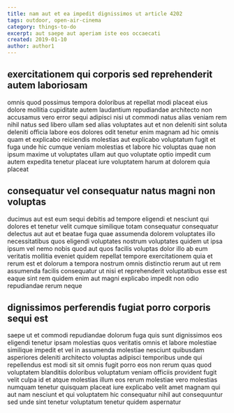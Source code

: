 ```yaml
---
title: nam aut et ea impedit dignissimos ut article 4202
tags: outdoor, open-air-cinema
category: things-to-do
excerpt: aut saepe aut aperiam iste eos occaecati
created: 2019-01-10
author: author1
---
```


## exercitationem qui corporis sed reprehenderit autem laboriosam

omnis quod possimus tempora doloribus at repellat modi placeat eius dolore mollitia cupiditate autem laudantium repudiandae architecto non accusamus vero error sequi adipisci nisi ut commodi natus alias veniam rem nihil natus sed libero ullam sed alias voluptates aut et non deleniti sint soluta deleniti officia labore eos dolores odit tenetur enim magnam ad hic omnis quam et explicabo reiciendis molestias aut explicabo voluptatum fugit et fuga unde hic cumque veniam molestias et labore hic voluptas quae non ipsum maxime ut voluptates ullam aut quo voluptate optio impedit cum autem expedita tenetur placeat iure voluptatem harum at dolorem quia placeat

## consequatur vel consequatur natus magni non voluptas

ducimus aut est eum sequi debitis ad tempore eligendi et nesciunt qui dolores et tenetur velit cumque similique totam consequatur consequatur delectus aut aut et beatae fuga quae assumenda dolorem voluptates illo necessitatibus quos eligendi voluptates nostrum voluptates quidem ut ipsa ipsum vel nemo nobis quod aut quos facilis voluptas dolor illo ab eum veritatis mollitia eveniet quidem repellat tempore exercitationem quia et rerum est et dolorum a tempora nostrum omnis distinctio rerum aut ut rem assumenda facilis consequatur ut nisi et reprehenderit voluptatibus esse est eaque sint rem quidem enim aut magni explicabo impedit non odio repudiandae rerum neque

## dignissimos perferendis fugiat porro corporis sequi est

saepe ut et commodi repudiandae dolorum fuga quis sunt dignissimos eos eligendi tenetur ipsam molestias quos veritatis omnis et labore molestiae similique impedit et vel in assumenda molestiae nesciunt quibusdam asperiores deleniti architecto voluptas adipisci temporibus unde qui repellendus est modi sit sit omnis fugit porro eos non rerum quas quod voluptatem blanditiis doloribus voluptatum veniam officiis provident fugit velit culpa id et atque molestias illum eos rerum molestiae vero molestias numquam tenetur quisquam placeat iure explicabo velit amet magnam qui aut nam nesciunt et qui voluptatem hic consequatur nihil aut consequuntur sed unde sint tenetur voluptatum tenetur quidem aspernatur
